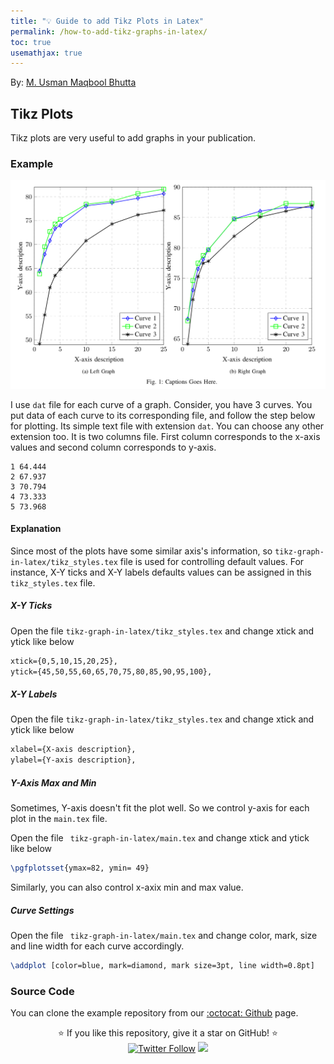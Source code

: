 ```yaml
---
title: "💡 Guide to add Tikz Plots in Latex"
permalink: /how-to-add-tikz-graphs-in-latex/
toc: true
usemathjax: true
---
```

By: [M. Usman Maqbool Bhutta](https://usmanmaqbool.github.io/)

## Tikz Plots

Tikz plots are very useful to add graphs in your publication.

### Example

<img src="/assets/images/learn/latex-tikz.png" alt="tikz-latex-plot-graph" />

I use `dat` file for each curve of a graph. Consider, you have 3 curves. You put data of each curve to its corresponding file, and follow the step below for plotting. Its simple text file with extension `dat`. You can choose any other extension too. It is two columns file. First column corresponds to the x-axis values and second column corresponds to y-axis.

```
1 64.444
2 67.937
3 70.794
4 73.333
5 73.968
```
#### Explanation

Since most of the plots have some similar axis's information, so
`tikz-graph-in-latex/tikz_styles.tex` file is used for controlling default values. For instance, X-Y ticks and X-Y labels defaults values can be assigned in this `tikz_styles.tex` file.

##### X-Y Ticks
Open the file `tikz-graph-in-latex/tikz_styles.tex` and change xtick and ytick like below
```tex
xtick={0,5,10,15,20,25},
ytick={45,50,55,60,65,70,75,80,85,90,95,100},
```

##### X-Y Labels
Open the file `tikz-graph-in-latex/tikz_styles.tex` and change xtick and ytick like below
```tex
xlabel={X-axis description},
ylabel={Y-axis description},
```

##### Y-Axis Max and Min
Sometimes, Y-axis doesn't fit the plot well. So we control y-axis for each plot in the `main.tex` file.

Open the file ` tikz-graph-in-latex/main.tex` and change xtick and ytick like below
```tex
\pgfplotsset{ymax=82, ymin= 49}
```
Similarly, you can also control x-axix min and max value.

##### Curve Settings
Open the file ` tikz-graph-in-latex/main.tex` and change color, mark, size and line width for each curve accordingly.
```tex
\addplot [color=blue, mark=diamond, mark size=3pt, line width=0.8pt]
```


### Source Code

You can clone the example repository from our [:octocat: Github](https://github.com/UsmanMaqbool/tikz-graph-in-latex) page.
<p align="center">
  ⭐️ If you like this repository, give it a star on GitHub! ⭐️
  <br>
  <a href="https://twitter.com/MUsmanMBhutta"><img src="https://img.shields.io/twitter/follow/MUsmanMBhutta.svg?style=social" alt="Twitter Follow" /></a>
  <a href="#license"><img src="https://img.shields.io/github/license/sourcerer-io/hall-of-fame.svg?colorB=ff0000"></a>
</p>
